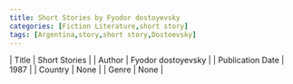 ```yaml
---
title: Short Stories by Fyodor dostoyevsky
categories: [Fiction Literature,short story]
tags: [Argentina,story,short story,Dostoevsky]
---
```

        
| Title | Short Stories  |
| Author |  Fyodor dostoyevsky  |
| Publication Date | 1987   |
| Country | None |
| Genre | None  |
        
